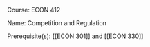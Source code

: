 




Course: ECON 412

Name: Competition and Regulation

Prerequisite(s): [[ECON 301]] and [[ECON 330]]